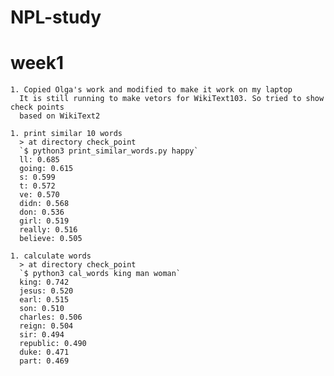 # NPL-study

  # week1 
    
    1. Copied Olga's work and modified to make it work on my laptop 
      It is still running to make vetors for WikiText103. So tried to show check points 
      based on WikiText2 
      
    1. print similar 10 words 
      > at directory check_point
      `$ python3 print_similar_words.py happy` 
      ll: 0.685
      going: 0.615
      s: 0.599 
      t: 0.572
      ve: 0.570
      didn: 0.568
      don: 0.536
      girl: 0.519
      really: 0.516
      believe: 0.505

    1. calculate words 
      > at directory check_point 
      `$ python3 cal_words king man woman` 
      king: 0.742
      jesus: 0.520
      earl: 0.515
      son: 0.510
      charles: 0.506
      reign: 0.504
      sir: 0.494
      republic: 0.490
      duke: 0.471
      part: 0.469
